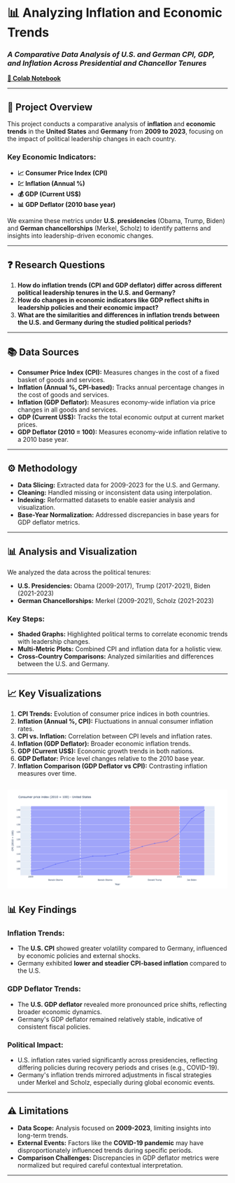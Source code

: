 # **📊 Analyzing Inflation and Economic Trends**  
### *A Comparative Data Analysis of U.S. and German CPI, GDP, and Inflation Across Presidential and Chancellor Tenures*  
[**🔗 Colab Notebook**](https://colab.research.google.com/drive/1UML-Yw0N9hM8dGBtFqaZXXMvbUHIwwmK?usp=sharing)

---

## **🌟 Project Overview**
This project conducts a comparative analysis of **inflation** and **economic trends** in the **United States** and **Germany** from **2009 to 2023**, focusing on the impact of political leadership changes in each country.  

### Key Economic Indicators:
- **📈 Consumer Price Index (CPI)**  
- **💹 Inflation (Annual %)**  
- **💰 GDP (Current US$)**  
- **📊 GDP Deflator (2010 base year)**  

We examine these metrics under **U.S. presidencies** (Obama, Trump, Biden) and **German chancellorships** (Merkel, Scholz) to identify patterns and insights into leadership-driven economic changes.

---

## **❓ Research Questions**
1. **How do inflation trends (CPI and GDP deflator) differ across different political leadership tenures in the U.S. and Germany?**  
2. **How do changes in economic indicators like GDP reflect shifts in leadership policies and their economic impact?**  
3. **What are the similarities and differences in inflation trends between the U.S. and Germany during the studied political periods?**

---

## **📚 Data Sources**

- **Consumer Price Index (CPI):** Measures changes in the cost of a fixed basket of goods and services.  
- **Inflation (Annual %, CPI-based):** Tracks annual percentage changes in the cost of goods and services.  
- **Inflation (GDP Deflator):** Measures economy-wide inflation via price changes in all goods and services.  
- **GDP (Current US$):** Tracks the total economic output at current market prices.  
- **GDP Deflator (2010 = 100):** Measures economy-wide inflation relative to a 2010 base year.  

---

## **⚙️ Methodology**

- **Data Slicing:** Extracted data for 2009-2023 for the U.S. and Germany.  
- **Cleaning:** Handled missing or inconsistent data using interpolation.  
- **Indexing:** Reformatted datasets to enable easier analysis and visualization.  
- **Base-Year Normalization:** Addressed discrepancies in base years for GDP deflator metrics.

---

## **📊 Analysis and Visualization**

We analyzed the data across the political tenures:  
- **U.S. Presidencies:** Obama (2009-2017), Trump (2017-2021), Biden (2021-2023)  
- **German Chancellorships:** Merkel (2009-2021), Scholz (2021-2023)

### Key Steps:
- **Shaded Graphs:** Highlighted political terms to correlate economic trends with leadership changes.  
- **Multi-Metric Plots:** Combined CPI and inflation data for a holistic view.  
- **Cross-Country Comparisons:** Analyzed similarities and differences between the U.S. and Germany.

---

## **📈 Key Visualizations**
1. **CPI Trends:** Evolution of consumer price indices in both countries.  
2. **Inflation (Annual %, CPI):** Fluctuations in annual consumer inflation rates.  
3. **CPI vs. Inflation:** Correlation between CPI levels and inflation rates.  
4. **Inflation (GDP Deflator):** Broader economic inflation trends.  
5. **GDP (Current US$):** Economic growth trends in both nations.  
6. **GDP Deflator:** Price level changes relative to the 2010 base year.  
7. **Inflation Comparison (GDP Deflator vs CPI):** Contrasting inflation measures over time.

 
![Alt text](  newplot.png)
---

## **📊 Key Findings**

### **Inflation Trends**:
- The **U.S. CPI** showed greater volatility compared to Germany, influenced by economic policies and external shocks.  
- Germany exhibited **lower and steadier CPI-based inflation** compared to the U.S.  

### **GDP Deflator Trends**:
- The **U.S. GDP deflator** revealed more pronounced price shifts, reflecting broader economic dynamics.  
- Germany's GDP deflator remained relatively stable, indicative of consistent fiscal policies.  

### **Political Impact**:
- U.S. inflation rates varied significantly across presidencies, reflecting differing policies during recovery periods and crises (e.g., COVID-19).  
- Germany's inflation trends mirrored adjustments in fiscal strategies under Merkel and Scholz, especially during global economic events.  

---

## **⚠️ Limitations**

- **Data Scope:** Analysis focused on **2009-2023**, limiting insights into long-term trends.  
- **External Events:** Factors like the **COVID-19 pandemic** may have disproportionately influenced trends during specific periods.  
- **Comparison Challenges:** Discrepancies in GDP deflator metrics were normalized but required careful contextual interpretation.  

---

